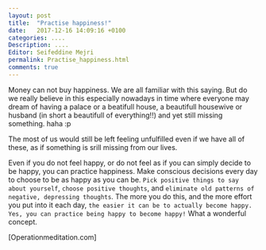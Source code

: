 ```yaml
---
layout: post
title:  "Practise happiness!"
date:   2017-12-16 14:09:16 +0100
categories: ....
Description: .... 
Editor: Seifeddine Mejri
permalink: Practise_happiness.html
comments: true
---
```


Money can not buy happiness. We are all familiar with this saying. But do we really believe in this especially nowadays in time where everyone may dream of having a palace or a beatifull house, a beautifull housewive or husband (in short a beautifull of everything!!) and yet still missing something. haha :p

The most of us would still be left feeling unfulfilled even if we have all of these, as if something is srill missing from our lives.

Even if you do not feel happy, or do not feel as if you can simply decide to be happy, you can practice happiness. Make conscious decisions every day to choose to be as happy as you can be. `Pick positive things to say about yourself`, `choose positive thoughts`, and `eliminate old patterns of negative, depressing thoughts`. The more you do this, and the more effort you put into it each day, `the easier it can be to actually become happy. Yes, you can practice being happy to become happy!` What a wonderful concept. 

[Operationmeditation.com]

  